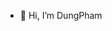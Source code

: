 - 👋 Hi, I’m DungPham

<!---
phamtiendungplhn/phamtiendungplhn is a ✨ special ✨ repository because its `README.md` (this file) appears on your GitHub profile.
You can click the Preview link to take a look at your changes.
--->
